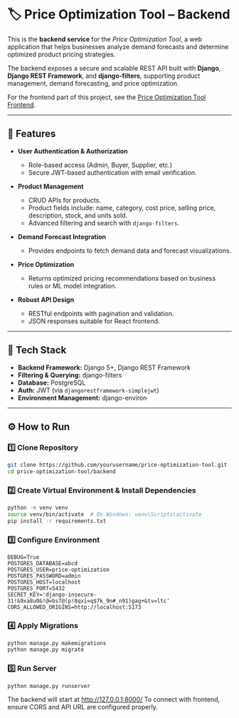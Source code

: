 # 🏷️ Price Optimization Tool – Backend

This is the **backend service** for the *Price Optimization Tool*, a web application that helps businesses analyze demand forecasts and determine optimized product pricing strategies.

The backend exposes a secure and scalable REST API built with **Django**, **Django REST Framework**, and **django-filters**, supporting product management, demand forecasting, and price optimization.

For the frontend part of this project, see the [Price Optimization Tool Frontend](https://github.com/shahsad-kp/price-optimization-tool-frontend/README.md).

---

## 🚀 Features

- **User Authentication & Authorization**
  - Role-based access (Admin, Buyer, Supplier, etc.)
  - Secure JWT-based authentication with email verification.

- **Product Management**
  - CRUD APIs for products.
  - Product fields include: name, category, cost price, selling price, description, stock, and units sold.
  - Advanced filtering and search with `django-filters`.

- **Demand Forecast Integration**
  - Provides endpoints to fetch demand data and forecast visualizations.

- **Price Optimization**
  - Returns optimized pricing recommendations based on business rules or ML model integration.

- **Robust API Design**
  - RESTful endpoints with pagination and validation.
  - JSON responses suitable for React frontend.

---

## 🧰 Tech Stack

- **Backend Framework:** Django 5+, Django REST Framework  
- **Filtering & Querying:** django-filters  
- **Database:** PostgreSQL  
- **Auth:** JWT (via `djangorestframework-simplejwt`)  
- **Environment Management:** django-environ  

---

## ⚙️ How to Run

### 1️⃣ Clone Repository
```bash
git clone https://github.com/yourusername/price-optimization-tool.git
cd price-optimization-tool/backend
```
### 2️⃣ Create Virtual Environment & Install Dependencies
```bash
python -m venv venv
source venv/bin/activate  # On Windows: venv\Scripts\activate
pip install -r requirements.txt
```
### 3️⃣ Configure Environment
```.dotenv
DEBUG=True
POSTGRES_DATABASE=abcd
POSTGRES_USER=price-optimization
POSTGRES_PASSWORD=admin
POSTGRES_HOST=localhost
POSTGRES_PORT=5432
SECRET_KEY='django-insecure-31!&9xa8u0&!@=bs7@(p!8qxi=q$7k_9n#_n91)gag+&tv=ltc'
CORS_ALLOWED_ORIGINS=http://localhost:5173
```
### 4️⃣ Apply Migrations
```bash
python manage.py makemigrations
python manage.py migrate
```
### 5️⃣ Run Server
```bash
python manage.py runserver
```

The backend will start at http://127.0.0.1:8000/
To connect with frontend, ensure CORS and API URL are configured properly.